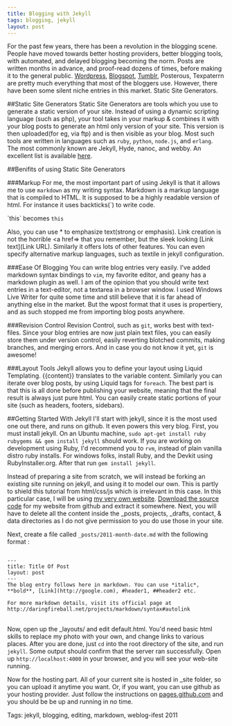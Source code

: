 ```yaml
---
title: Blogging with Jekyll
tags: blogging, jekyll
layout: post
---
```

For the past few years, there has been a revolution in the blogging scene. People have moved towards better hosting providers, better blogging tools, with automated, and delayed blogging becoming the norm. Posts are written months in advance, and proof-read dozens of times, before making it to the general public. [Wordpress](http://wordpress.com), [Blogspot](http://blogspot.com), [Tumblr](http://tumblr.com), Posterous, Texpaterrn are pretty much everything that most of the bloggers use. However, there have been some silent niche entries in this market. Static Site Generators.

##Static Site Generators
Static Site Generators are tools which you use to generate a static version of your site. Instead of using a dynamic scripting language (such as php), your tool takes in your markup & combines it with your blog posts to generate an html only version of your site. This version is then uploaded(for eg, via ftp) and is then visible as your blog. Most such tools are written in languages such as `ruby`, `python`, `node.js`, and `erlang`. The most commonly known are Jekyll, Hyde, nanoc, and webby. An excellent list is available [here](http://iwantmyname.com/blog/2011/02/list-static-website-generators.html).

##Benifits of using Static Site Generators

###Markup
For me, the most important part of using Jekyll is that it allows me to use `markdown` as my writing syntax. Markdown is a markup language that is compiled to HTML. It is supposed to be a highly readable version of html. For instance it uses backticks(`) to write code. 

\`this\` becomes `this`

Also, you can use * to emphasize text(strong or emphasis). Link creation is not the horrible &lt;a href=&gt; that you remember, but the sleek looking \[Link text\](Link URL). Similarly it offers lots of other features. You can even specify alternative markup languages, such as textile in jekyll configuration.

###Ease Of Blogging
You can write blog entries very easily. I've added markdown syntax bindings to `vim`, my favorite editor, and geany has a markdown plugin as well. I am of the opinion that you should write text entries in a text-editor, not a textarea in a browser window. I used Windows Live Writer for quite some time and still believe that it is far ahead of anything else in the market. But the wpost format that it uses is propertiery, and as such stopped me from importing blog posts anywhere.

###Revision Control
Revision Control, such as `git`, works best with text-files. Since your blog entries are now just plain text files, you can easily store them under version control, easily reverting blotched commits, making branches, and merging errors. And in case you do not know it yet, `git` is awesome!

###Layout Tools
Jekyll allows you to define your layout using Liquid Templating. \{\{content\}\} translates to the variable content. Similarly you can iterate over blog posts, by using Liquid tags for `foreach`. The best part is that this is all done before publishing your website, meaning that the final result is always just pure html. You can easily create static portions of your site (such as headers, footers, sidebars).

##Getting Started With Jekyll
I'll start with jekyll, since it is the most used one out there, and runs on github. It even powers this very blog. First, you must install jekyll. On an Ubuntu machine, `sudo apt-get install ruby rubygems && gem install jekyll` should work. If you are working on development using Ruby, I'd recommend you to `rvm`, instead of plain vanilla distro ruby installs. For windows folks, install Ruby, and the Devkit using RubyInstaller.org. After that run `gem install jekyll`. 

Instead of preparing a site from scratch, we will instead be forking an existing site running on jekyll, and using it to model our own. This is partly to shield this tutorial from html/css/js which is irrelevant in this case. In this particular case, I will be using [my very own website](http://captnemo.in). [Download the source code](http://github.com/captn3m0/captn3m0.github.com) for my website from github and extract it somewhere. Next, you will have to delete all the content inside the _posts, projects, _drafts, contact, & data directories as I do not give permission to you do use those in your site.

Next, create a file called `_posts/2011-month-date.md` with the following format :
<pre>
<code class="prettyprint">
---
title: Title Of Post
layout: post
---
The blog entry follows here in markdown. You can use *italic*, **bold**, [Link](http://google.com), #header1, ##header2 etc.

For more markdown details, visit its official page at http://daringfireball.net/projects/markdown/syntax#autolink
</code>
</pre>

Now, open up the _layouts/ and edit default.html. You'd need basic html skills to replace my photo with your own, and change links to various places. After you are done, just `cd` into the root directory of the site, and run `jekyll`. Some output should confirm that the server ran successfully. Open up `http://localhost:4000` in your browser, and you will see your web-site running.

Now for the hosting part. All of your current site is hosted in _site folder, so you can upload it anytime you want. Or, if you want, you can use github as your hosting provider. Just follow the instructions on [pages.github.com](http://pages.github.com) and you should be be up and running in no time.

Tags: jekyll, blogging, editing, markdown, weblog-ifest 2011
